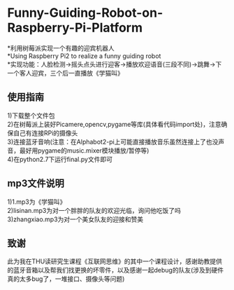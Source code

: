 # Funny-Guiding-Robot-on-Raspberry-Pi-Platform
*利用树莓派实现一个有趣的迎宾机器人  
*Using Raspberry Pi2 to realize a funny guiding robot  
*实现功能：人脸检测->摇头点头进行迎客->播放欢迎语音(三段不同)->跳舞->下一个客人迎宾，三个后一直播放《学猫叫》
## 使用指南  
1)下载整个文件包  
2)在树莓派上装好Picamere,opencv,pygame等库(具体看代码import处)，注意确保自己有连接RPi的摄像头  
3)连接蓝牙音响(注意：在Alphabot2-pi上可能直接播放音乐虽然连接上了也没声音，最好用pygame的music.mixer模块播放/暂停等)  
4)在python2.7下运行final.py文件即可  
## mp3文件说明
1)1.mp3为《学猫叫》  
2)lisinan.mp3为对一个胖胖的队友的欢迎光临，询问他吃饭了吗  
3)zhangxiao.mp3为对一个美女队友的迎接和赞美  
## 致谢  
此为我在THU读研究生课程《互联网思维》的其中一个课程设计，感谢助教提供的蓝牙音箱以及帮我们找更换的坏零件，以及感谢一起debug的队友(涉及到硬件真的太多bug了，一堆接口、摄像头等问题)
